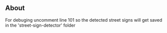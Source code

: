 ## About

For debuging uncomment line 101 so the detected street signs will get saved in the 'street-sign-detector' folder